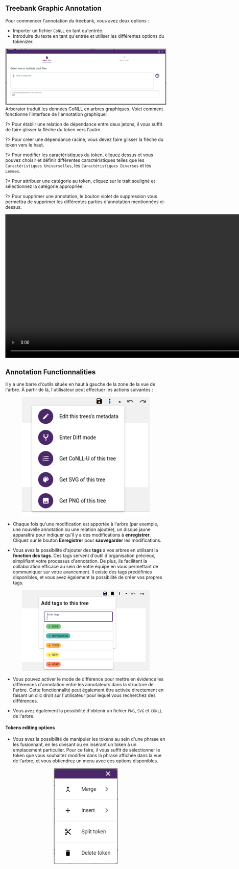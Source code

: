 ## Treebank Graphic Annotation
Pour commencer l'annotation du treebank, vous avez deux options :

- Importer un fichier `CoNLL` en tant qu'entrée.
- Introduire du texte en tant qu'entrée et utiliser les différentes options du tokenizer.
<div style="text-align:center">
      <img src="assets/images/upload-sample.png" alt="drawing" width="900"/>
</div>
Arborator traduit les données CoNLL en arbres graphiques. Voici comment fonctionne l'interface de l'annotation graphique:

?> Pour établir une relation de dépendance entre deux jetons, il vous suffit de faire glisser la flèche du token vers l'autre.

?> Pour créer une dépendance racine, vous devez faire glisser la flèche du token vers le haut.

?> Pour modifier les caractéristiques du token, cliquez dessus et vous pouvez choisir et définir différentes caractéristiques telles que les `Caractéristiques Universelles`, les `Caractéristiques Diverses` et les `Lemmes`.

?> Pour attribuer une catégorie au token, cliquez sur le trait souligné et sélectionnez la catégorie appropriée.

?> Pour supprimer une annotation, le bouton violet de suppression vous permettra de supprimer les différentes parties d'annotation mentionnées ci-dessus.

<div style="text-align:center">
      <video autoplay loop width="900">
            <source src="assets/videos/1-Annotation.webm" type=video/webm>
      </video>
</div>


## Annotation Functionnalities

Il y a une barre d'outils située en haut à gauche de la zone de la vue de l'arbre. À partir de là, l'utilisateur peut effectuer les actions suivantes :

<div style="text-align:center">
      <img src="assets/images/edit-treebank.png" alt="drawing" width="400"/>
</div>

- Chaque fois qu'une modification est apportée à l'arbre (par exemple, une nouvelle annotation ou une relation ajoutée), un disque jaune apparaîtra pour indiquer qu'il y a des modifications à **enregistrer**. Cliquez sur le bouton **Enregistrer** pour **sauvegarder** les modifications.

- Vous avez la possibilité d'ajouter des **tags** à vos arbres en utilisant la **fonction des tags**. Ces tags servent d'outil d'organisation précieux, simplifiant votre processus d'annotation. De plus, ils facilitent la collaboration efficace au sein de votre équipe en vous permettant de communiquer sur votre avancement. Il existe des tags prédéfinies disponibles, et vous avez également la possibilité de créer vos propres tags.

<div style="text-align:center">
      <img src="assets/images/tags.png" alt="drawing" width="400"/>
</div>

- Vous pouvez activer le mode de différence pour mettre en évidence les différences d'annotation entre les annotateurs dans la structure de l'arbre. Cette fonctionnalité peut également être activée directement en faisant un clic droit sur l'utilisateur pour lequel vous recherchez des différences.

- Vous avez également la possibilité d'obtenir un fichier `PNG`, `SVG` et `CONLL` de l'arbre.

#### Tokens editing options

- Vous avez la possibilité de manipuler les tokens au sein d'une phrase en les fusionnant, en les divisant ou en insérant un token à un emplacement particulier. Pour ce faire, il vous suffit de sélectionner le token que vous souhaitez modifier dans la phrase affichée dans la vue de l'arbre, et vous obtiendrez un menu avec ces options disponibles.

<div style="text-align:center">
      <img src="assets/images/edit-tokens.png" alt="drawing" width="200"/>
</div>
